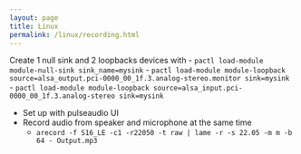 ```yaml
---
layout: page
title: Linux
permalink: /linux/recording.html
---
```


Create 1 null sink and 2 loopbacks devices with 
	- `pactl load-module module-null-sink sink_name=mysink`
	- `pactl load-module module-loopback source=alsa_output.pci-0000_00_1f.3.analog-stereo.monitor sink=mysink`
	- `pactl load-module module-loopback source=alsa_input.pci-0000_00_1f.3.analog-stereo sink=mysink`

- Set up with pulseaudio UI
- Record audio from speaker and microphone at the same time
	- `arecord -f S16_LE -c1 -r22050 -t raw | lame -r -s 22.05 -m m -b 64 - Output.mp3`
